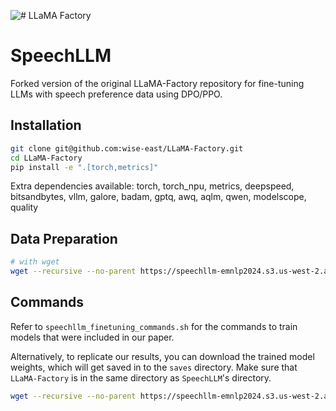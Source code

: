 ![# LLaMA Factory](assets/logo.png)

# SpeechLLM 

Forked version of the original LLaMA-Factory repository for fine-tuning LLMs with speech preference data using DPO/PPO. 

## Installation

```bash
git clone git@github.com:wise-east/LLaMA-Factory.git
cd LLaMA-Factory
pip install -e ".[torch,metrics]"
```

Extra dependencies available: torch, torch_npu, metrics, deepspeed, bitsandbytes, vllm, galore, badam, gptq, awq, aqlm, qwen, modelscope, quality

## Data Preparation 

```bash 
# with wget
wget --recursive --no-parent https://speechllm-emnlp2024.s3.us-west-2.amazonaws.com/llamafactory_data/ -P data/
```

## Commands 

Refer to `speechllm_finetuning_commands.sh` for the commands to train models that were included in our paper. 

Alternatively, to replicate our results, you can download the trained model weights, which will get saved in to the `saves` directory. Make sure that `LLaMA-Factory` is in the same directory as `SpeechLLM`'s directory. 

```bash 
wget --recursive --no-parent https://speechllm-emnlp2024.s3.us-west-2.amazonaws.com/llamafactory_models/ -P saves/
```
